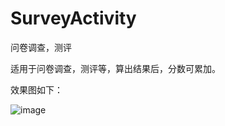 # SurveyActivity
问卷调查，测评

适用于问卷调查，测评等，算出结果后，分数可累加。


效果图如下：


![image](https://github.com/zyp666666/SurveyActivity/blob/master/src/Survey.gif)
